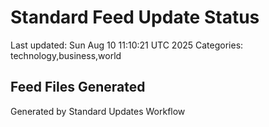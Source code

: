 # Standard Feed Update Status
Last updated: Sun Aug 10 11:10:21 UTC 2025
Categories: technology,business,world

## Feed Files Generated

Generated by Standard Updates Workflow

